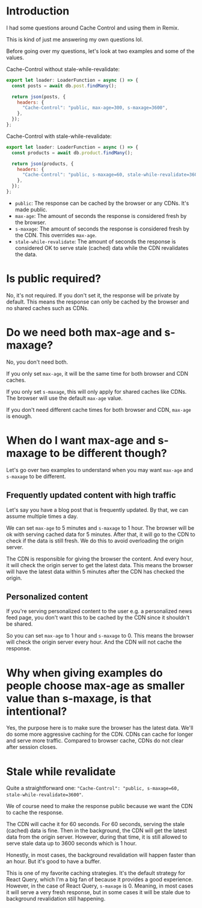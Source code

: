 # Introduction

I had some questions around Cache Control and using them in Remix.

This is kind of just me answering my own questions lol.

Before going over my questions, let's look at two examples and some of the values.

Cache-Control without stale-while-revalidate:

```jsx
export let loader: LoaderFunction = async () => {
  const posts = await db.post.findMany();

  return json(posts, {
    headers: {
      "Cache-Control": "public, max-age=300, s-maxage=3600",
    },
  });
};
```

Cache-Control with stale-while-revalidate:

```jsx
export let loader: LoaderFunction = async () => {
  const products = await db.product.findMany();

  return json(products, {
    headers: {
      "Cache-Control": "public, s-maxage=60, stale-while-revalidate=3600",
    },
  });
};
```

- `public`: The response can be cached by the browser or any CDNs. It's made public.
- `max-age`: The amount of seconds the response is considered fresh by the browser.
- `s-maxage`: The amount of seconds the response is considered fresh by the CDN. This overrides `max-age`.
- `stale-while-revalidate`: The amount of seconds the response is considered OK to serve stale (cached) data while the CDN revalidates the data.

# Is public required?

No, it's not required. If you don't set it, the response will be private by default. This means the response can only be cached by the browser and no shared caches such as CDNs.

# Do we need both max-age and s-maxage?

No, you don't need both.

If you only set `max-age`, it will be the same time for both browser and CDN caches.

If you only set `s-maxage`, this will only apply for shared caches like CDNs. The browser will use the default `max-age` value.

If you don't need different cache times for both browser and CDN, `max-age` is enough.

# When do I want max-age and s-maxage to be different though?

Let's go over two examples to understand when you may want `max-age` and `s-maxage` to be different.

## Frequently updated content with high traffic

Let's say you have a blog post that is frequently updated. By that, we can assume multiple times a day.

We can set `max-age` to 5 minutes and `s-maxage` to 1 hour. The browser will be ok with serving cached data for 5 minutes. After that, it will go to the CDN to check if the data is still fresh. We do this to avoid overloading the origin server.

The CDN is responsible for giving the browser the content. And every hour, it will check the origin server to get the latest data. This means the browser will have the latest data within 5 minutes after the CDN has checked the origin.

## Personalized content

If you're serving personalized content to the user e.g. a personalized news feed page, you don't want this to be cached by the CDN since it shouldn't be shared.

So you can set `max-age` to 1 hour and `s-maxage` to 0. This means the browser will check the origin server every hour. And the CDN will not cache the response.

# Why when giving examples do people choose max-age as smaller value than s-maxage, is that intentional?

Yes, the purpose here is to make sure the browser has the latest data. We'll do some more aggressive caching for the CDN. CDNs can cache for longer and serve more traffic. Compared to browser cache, CDNs do not clear after session closes.

# Stale while revalidate

Quite a straightforward one: `"Cache-Control": "public, s-maxage=60, stale-while-revalidate=3600"`.

We of course need to make the response public because we want the CDN to cache the response.

The CDN will cache it for 60 seconds. For 60 seconds, serving the stale (cached) data is fine. Then in the background, the CDN will get the latest data from the origin server. However, during that time, it is still allowed to serve stale data up to 3600 seconds which is 1 hour.

Honestly, in most cases, the background revalidation will happen faster than an hour. But it's good to have a buffer.

This is one of my favorite caching strategies. It's the default strategy for React Query, which I'm a big fan of because it provides a good experience. However, in the case of React Query, `s-maxage` is 0. Meaning, in most cases it will serve a very fresh response, but in some cases it will be stale due to background revalidation still happening.
